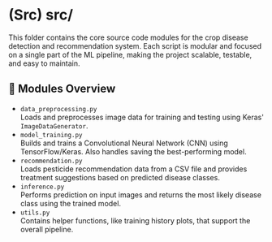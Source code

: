 # (Src) src/

This folder contains the core source code modules for the crop disease detection and recommendation system. Each script is modular and focused on a single part of the ML pipeline, making the project scalable, testable, and easy to maintain.

## 📄 Modules Overview
- `data_preprocessing.py`  
  Loads and preprocesses image data for training and testing using Keras' `ImageDataGenerator`.
- `model_training.py`  
  Builds and trains a Convolutional Neural Network (CNN) using TensorFlow/Keras. Also handles saving the best-performing model.
- `recommendation.py`  
  Loads pesticide recommendation data from a CSV file and provides treatment suggestions based on predicted disease classes.
- `inference.py`  
  Performs prediction on input images and returns the most likely disease class using the trained model.
- `utils.py`  
  Contains helper functions, like training history plots, that support the overall pipeline.
